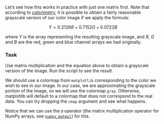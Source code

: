 Let’s see how this works in practice with just one matrix first.
Note that according to [colorimetry](https://en.wikipedia.org/wiki/Grayscale#Colorimetric_(perceptual_luminance-reserving)_conversion_to_grayscale), it is possible to obtain a fairly
reasonable grayscale version of our color image if we apply the formula:

$$Y = 0.2126R + 0.7152G + 0.0722B$$

where $Y$ is the array representing the resulting grayscale image, and $R$, $G$ and $B$ are the red,
green and blue channel arrays we had originally. 

### Task 

Use matrix multiplication and the equation above to obtain a grayscale version of the image.
Run the script to see the result.

We should use a colormap from `matplotlib` 
corresponding to the color we wish to see in our image.
In our case, we are approximating the grayscale portion of the image, so we will use the colormap `gray`.
Otherwise, matplotlib will default to a colormap that does not correspond to the real data. 
You can try dropping the `cmap` argument and see what happens.

<div class="hint">

Notice that we can use the `@` operator 
(the matrix multiplication operator for NumPy arrays, see [`numpy.matmul`](https://numpy.org/devdocs/reference/generated/numpy.matmul.html#numpy.matmul)) for this.
</div>